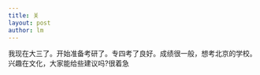 ```yaml
---
title: 关 
layout: post
author: lm
---
```

<p>我现在大三了。开始准备考研了。专四考了良好。成绩很一般，想考北京的学校。兴趣在文化，大家能给些建议吗?很着急</p>
